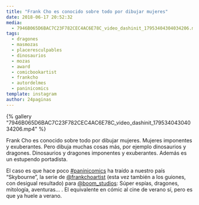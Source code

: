 ```yaml
---
title: "Frank Cho es conocido sobre todo por dibujar mujeres"
date: 2018-06-17 20:52:32
media: 
  - 7946B065D6BAC7C23F782CEC4AC6E78C_video_dashinit_17953404304034206.mp4
tags: 
  - dragones
  - masmozas
  - placeresculpables
  - dinosaurios
  - mozas
  - award
  - comicbookartist
  - frankcho
  - autordelmes
  - paninicomics
template: instagram
author: 24paginas
---
```


{% gallery "7946B065D6BAC7C23F782CEC4AC6E78C_video_dashinit_17953404304034206.mp4" %}

Frank Cho es conocido sobre todo por dibujar mujeres. Mujeres imponentes y exuberantes. Pero dibuja muchas cosas más, por ejemplo dinosaurios y dragones. Dinosaurios y dragones imponentes y exuberantes. Además es un estupendo portadista.

El caso es que hace poco [#paninicomics](/tags/paninicomics) ha traído a nuestro país “Skybourne”, la serie de [@frankchoartist](https://instagram.com/frankchoartist) (esta vez también a los guiones, con desigual resultado) para [@boom_studios](https://instagram.com/boom_studios): Súper espías, dragones, mitología, aventuras... .
El equivalente en cómic al cine de verano sí, pero es que ya huele a verano.

